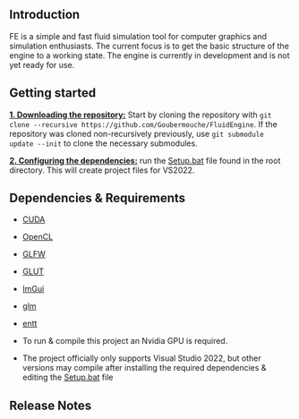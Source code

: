## Introduction
FE is a simple and fast fluid simulation tool for computer graphics and simulation enthusiasts. The current focus is to get the basic structure of the engine to a working state. The engine is currently in development and is not yet ready for use. 

## Getting started
<ins>**1. Downloading the repository:**</ins>
Start by cloning the repository with `git clone --recursive https://github.com/Goubermouche/FluidEngine`.
If the repository was cloned non-recursively previously, use `git submodule update --init` to clone the necessary submodules.

<ins>**2. Configuring the dependencies:**</ins>
run the [Setup.bat](https://github.com/Goubermouche/FluidEngine/blob/master/Setup.bat) file found in the root directory. This will create project files for VS2022.

## Dependencies & Requirements

- [CUDA](https://developer.nvidia.com/cuda-downloads)
- [OpenCL](https://www.khronos.org/opencl/)
- [GLFW](https://github.com/TheCherno/GLFW)
- [GLUT](https://www.opengl.org/resources/libraries/glut/glut_downloads.php)
- [ImGui](https://github.com/TheCherno/imgui)
- [glm](https://github.com/g-truc/glm)
- [entt](https://github.com/skypjack/entt)

- To run & compile this project an Nvidia GPU is required.
- The project officially only supports Visual Studio 2022, but other versions may compile after installing the required dependencies & editing the [Setup.bat](https://github.com/Goubermouche/FluidEngine/blob/master/Setup.bat) file 

## Release Notes